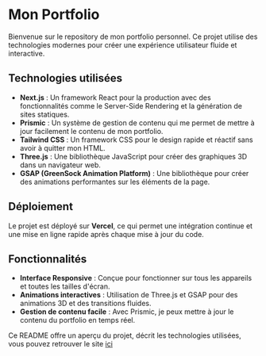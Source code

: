 # Mon Portfolio

Bienvenue sur le repository de mon portfolio personnel. Ce projet utilise des technologies modernes pour créer une expérience utilisateur fluide et interactive.

## Technologies utilisées

- **Next.js** : Un framework React pour la production avec des fonctionnalités comme le Server-Side Rendering et la génération de sites statiques.
- **Prismic** : Un système de gestion de contenu qui me permet de mettre à jour facilement le contenu de mon portfolio.
- **Tailwind CSS** : Un framework CSS pour le design rapide et réactif sans avoir à quitter mon HTML.
- **Three.js** : Une bibliothèque JavaScript pour créer des graphiques 3D dans un navigateur web.
- **GSAP (GreenSock Animation Platform)** : Une bibliothèque pour créer des animations performantes sur les éléments de la page.

## Déploiement

Le projet est déployé sur **Vercel**, ce qui permet une intégration continue et une mise en ligne rapide après chaque mise à jour du code.

## Fonctionnalités

- **Interface Responsive** : Conçue pour fonctionner sur tous les appareils et toutes les tailles d'écran.
- **Animations interactives** : Utilisation de Three.js et GSAP pour des animations 3D et des transitions fluides.
- **Gestion de contenu facile** : Avec Prismic, je peux mettre à jour le contenu du portfolio en temps réel.

Ce README offre un aperçu du projet, décrit les technologies utilisées, vous pouvez retrouver le site [ici](https://erict-dev.vercel.app/)
